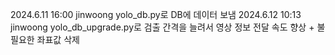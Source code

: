 2024.6.11 16:00 jinwoong yolo_db.py로 DB에 데이터 보냄
2024.6.12 10:13 jinwoong yolo_db_upgrade.py로 검출 간격을 늘려서 영상 정보 전달 속도 향상 + 불필요한 좌표값 삭제

